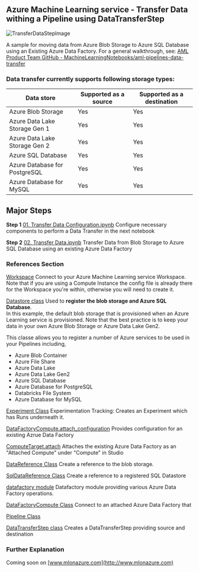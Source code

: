 ## Azure Machine Learning service - Transfer Data withing a Pipeline using DataTransferStep

![TransferDataStepImage](https://mlonazure.com/wp-content/uploads/2020/05/AML-Transfer-Data-1.jpg)

A sample for moving data from Azure Blob Storage to Azure SQL Database using an Existing Azure Data Factory. For a general walkthrough, see: [AML Product Team GitHub - MachineLearningNotebooks/aml-pipelines-data-transfer](https://github.com/Azure/MachineLearningNotebooks/blob/master/how-to-use-azureml/machine-learning-pipelines/intro-to-pipelines/aml-pipelines-data-transfer.ipynb)

### Data transfer currently supports following storage types:

| Data store | Supported as a source | Supported as a destination |
| --- | --- | --- |
| Azure Blob Storage | Yes | Yes |
| Azure Data Lake Storage Gen 1 | Yes | Yes |
| Azure Data Lake Storage Gen 2 | Yes | Yes |
| Azure SQL Database | Yes | Yes |
| Azure Database for PostgreSQL | Yes | Yes |
| Azure Database for MySQL | Yes | Yes |

## Major Steps

**Step 1** [01. Transfer Data Configuration.ipynb](https://github.com/mlonazure/AzureMachineLearning/blob/master/AML%20Data%20Transfer/01.Transfer%20Data%20Configuration.ipynb) Configure necessary components to perform a Data Transfer in the next notebook

**Step 2** [02. Transfer Data.ipynb](https://github.com/mlonazure/AzureMachineLearning/blob/master/AML%20Data%20Transfer/02.Transfer%20Data.ipynb) Transfer Data from Blob Storage to Azure SQL Database using an existing Azure Data Factory

### References Section

[Workspace](https://docs.microsoft.com/en-us/python/api/azureml-core/azureml.core.workspace%28class%29?view=azure-ml-py)
Connect to your Azure Machine Learning service Workspace. Note that if you are using a Compute Instance the config file is already there for the Workspace you're within, otherwise you will need to create it.

[Datastore class](https://docs.microsoft.com/en-us/python/api/azureml-core/azureml.core.datastore%28class%29?view=azure-ml-py) Used to **register the blob storage and Azure SQL Database**. <br> In this example, the default blob storage that is provisioned when an Azure Learning service is provisioned. Note that the best practice is to keep your data in your own Azure Blob Storage or Azure Data Lake Gen2.

This classe allows you to register a number of Azure services to be used in your Pipelines including,

- Azure Blob Container
- Azure File Share
- Azure Data Lake
- Azure Data Lake Gen2
- Azure SQL Database
- Azure Database for PostgreSQL
- Databricks File System
- Azure Database for MySQL

[Experiment Class](https://docs.microsoft.com/en-us/python/api/azureml-core/azureml.core.experiment%28class%29?view=azure-ml-py) Experimentation Tracking: Creates an Experiment which has Runs underneath it.

[DataFactoryCompute.attach_configuration](https://docs.microsoft.com/en-us/python/api/azureml-core/azureml.core.compute.datafactory.datafactorycompute?view=azure-ml-py#attach-configuration-resource-group-none--factory-name-none--resource-id-none-) Provides configuration for an existing Azrue Data Factory

[ComputeTarget.attach](https://docs.microsoft.com/en-us/python/api/azureml-core/azureml.core.computetarget?view=azure-ml-py#attach-workspace--name--attach-configuration-) Attaches the existing Azure Data Factory as an "Attached Compute" under "Compute" in Studio

[DataReference Class](https://docs.microsoft.com/en-us/python/api/azureml-core/azureml.data.data_reference.datareference?view=azure-ml-py) Create a reference to the blob storage. 

[SqlDataReference Class](https://docs.microsoft.com/en-us/python/api/azureml-core/azureml.data.sql_data_reference.sqldatareference?view=azure-ml-py) Create a reference to a registered SQL Datastore

[datafactory module](https://docs.microsoft.com/en-us/python/api/azureml-core/azureml.core.compute.datafactory?view=azure-ml-py) Datafactory module providing various Azure Data Factory operations.

[DataFactoryCompute Class](https://docs.microsoft.com/en-us/python/api/azureml-core/azureml.core.compute.datafactory.datafactorycompute?view=azure-ml-py) Connect to an attached Azure  Data Factory that

[Pipeline Class](https://docs.microsoft.com/en-us/python/api/azureml-pipeline-core/azureml.pipeline.core.pipeline.pipeline?view=azure-ml-py#publish-name-none--description-none--version-none--continue-on-step-failure-none-)

[DataTransferStep class](https://docs.microsoft.com/en-us/python/api/azureml-pipeline-steps/azureml.pipeline.steps.datatransferstep?view=azure-ml-py) Creates a DataTransferStep providing source and destination

### Further Explanation

Coming soon on [www.mlonazure.com](http://www.mlonazure.com)
